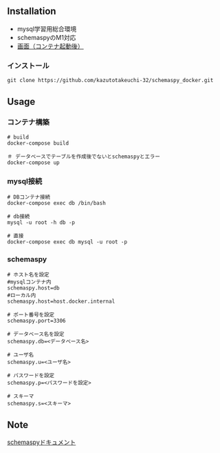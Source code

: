 ## Installation

- mysql学習用総合環境
- schemaspyのM1対応
- [画面（コンテナ起動後）](http://localhost:4000/)

### インストール

```
git clone https://github.com/kazutotakeuchi-32/schemaspy_docker.git
```

## Usage 

### コンテナ構築

```
# build
docker-compose build 

＃ データベースでテーブルを作成後でないとschemaspyとエラー
docker-compose up
```

### mysql接続

```
# DBコンテナ接続
docker-compose exec db /bin/bash

# db接続
mysql -u root -h db -p

# 直接
docker-compose exec db mysql -u root -p
```

### schemaspy

```
# ホスト名を設定
#mysqlコンテナ内
schemaspy.host=db
#ローカル内
schemaspy.host=host.docker.internal

# ポート番号を設定
schemaspy.port=3306

# データベース名を設定
schemaspy.db=<データベース名>

# ユーザ名
schemaspy.u=<ユーザ名>

# パスワードを設定
schemaspy.p=<パスワードを設定>

# スキーマ
schemaspy.s=<スキーマ>

```

## Note

[schemaspyドキュメント](https://tech.pjin.jp/blog/2016/12/05/sql%E7%B7%B4%E7%BF%92%E5%95%8F%E9%A1%8C-%E4%B8%80%E8%A6%A7%E3%81%BE%E3%81%A8%E3%82%81)

